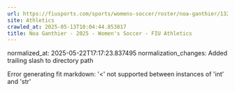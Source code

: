 ```yaml
---
url: https://fiusports.com/sports/womens-soccer/roster/noa-ganthier/13238/
site: Athletics
crawled_at: 2025-05-13T10:04:44.853817
title: Noa Ganthier - 2025 - Women's Soccer - FIU Athletics
---
```

normalized_at: 2025-05-22T17:17:23.837495
normalization_changes: Added trailing slash to directory path

Error generating fit markdown: '<' not supported between instances of 'int' and 'str'